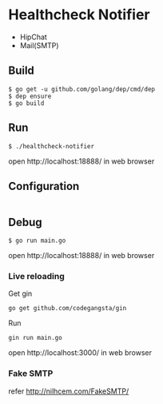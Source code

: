 # Healthcheck Notifier

* HipChat
* Mail(SMTP)

## Build

```
$ go get -u github.com/golang/dep/cmd/dep
$ dep ensure
$ go build
```

## Run

```
$ ./healthcheck-notifier
```

open http://localhost:18888/ in web browser

## Configuration

```
```

## Debug

```
$ go run main.go
```

open http://localhost:18888/ in web browser

### Live reloading

Get gin
```
go get github.com/codegangsta/gin
```

Run
```
gin run main.go
```

open http://localhost:3000/ in web browser

### Fake SMTP

refer http://nilhcem.com/FakeSMTP/

